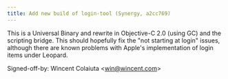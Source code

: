 ```yaml
---
title: Add new build of login-tool (Synergy, a2cc769)
---
```


This is a Universal Binary and rewrite in Objective-C 2.0 (using GC) and the scripting bridge. This should hopefully fix the "not starting at login" issues, although there are known problems with Apple's implementation of login items under Leopard.

Signed-off-by: Wincent Colaiuta &lt;win@wincent.com&gt;

